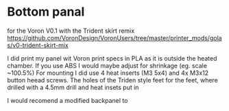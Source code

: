 # Bottom panal 
for the Voron V0.1 with the Trident skirt remix
https://github.com/VoronDesign/VoronUsers/tree/master/printer_mods/golas/v0-trident-skirt-mix

I did print my panel wit Voron print specs in PLA as it is outside the heated chamber. If you use ABS I would maybe adjust for shrinkage (eg. scale ~100.5%)
For mounting I did use 4 heat inserts (M3 5x4) and 4x M3x12 button heead screws.
The holes of the Triden style feet for the feet, where drilled with a 4.5mm drill and heat insets put in

I would recomend a modified backpanel to 